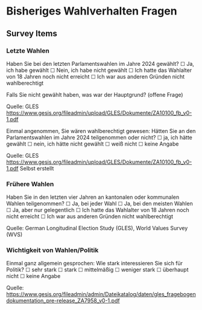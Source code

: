 # Bisheriges Wahlverhalten Fragen

## Survey Items

### Letzte Wahlen
Haben Sie bei den letzten Parlamentswahlen im Jahre 2024 gewählt?
☐ Ja, ich habe gewählt
☐ Nein, ich habe nicht gewählt
☐ Ich hatte das Wahlalter von 18 Jahren noch nicht erreicht
☐ Ich war aus anderen Gründen nicht wahlberechtigt

Falls Sie nicht gewählt haben, was war der Hauptgrund? (offene Frage)

Quelle: GLES https://www.gesis.org/fileadmin/upload/GLES/Dokumente/ZA10100_fb_v0-1.pdf

Einmal angenommen, Sie wären wahlberechtigt gewesen: Hätten Sie an den
Parlamentswahlen im Jahre 2024 teilgenommen oder nicht?
☐ ja, ich hätte gewählt
☐ nein, ich hätte nicht gewählt
☐ weiß nicht
☐ keine Angabe

Quelle: GLES https://www.gesis.org/fileadmin/upload/GLES/Dokumente/ZA10100_fb_v0-1.pdf
Selbst erstellt

### Frühere Wahlen
Haben Sie in den letzten vier Jahren an kantonalen oder kommunalen Wahlen teilgenommen?
☐ Ja, bei jeder Wahl
☐ Ja, bei den meisten Wahlen
☐ Ja, aber nur gelegentlich
☐ Ich hatte das Wahlalter von 18 Jahren noch nicht erreicht
☐ Ich war aus anderen Gründen nicht wahlberechtigt

Quelle: German Longitudinal Election Study (GLES), World Values Survey (WVS)

### Wichtigkeit von Wahlen/Politik
Einmal ganz allgemein gesprochen: Wie stark interessieren Sie sich für Politik?
☐ sehr stark
☐ stark
☐ mittelmäßig
☐ weniger stark
☐ überhaupt nicht
☐ keine Angabe

Quelle: https://www.gesis.org/fileadmin/admin/Dateikatalog/daten/gles_fragebogendokumentation_pre-release_ZA7958_v0-1.pdf